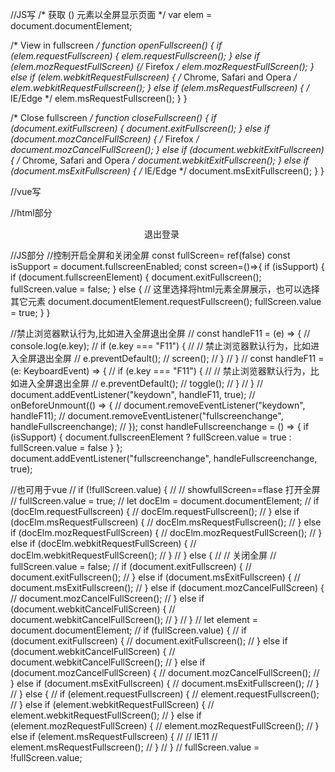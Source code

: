 //JS写
/* 获取 (<html>) 元素以全屏显示页面 */
var elem = document.documentElement;

/* View in fullscreen */
function openFullscreen() {
  if (elem.requestFullscreen) {
 elem.requestFullscreen();
  } else if (elem.mozRequestFullScreen) {/* Firefox */
 elem.mozRequestFullScreen();
  } else if (elem.webkitRequestFullscreen) { /* Chrome, Safari and Opera */
 elem.webkitRequestFullscreen();
  } else if (elem.msRequestFullscreen) { /* IE/Edge */
 elem.msRequestFullscreen();
  }
}

/* Close fullscreen */
function closeFullscreen() {
  if (document.exitFullscreen) {
 document.exitFullscreen();
  } else if (document.mozCancelFullScreen) {  /* Firefox */
 document.mozCancelFullScreen();
  } else if (document.webkitExitFullscreen) { /* Chrome, Safari and Opera */
 document.webkitExitFullscreen();
  } else if (document.msExitFullscreen) { /* IE/Edge */
 document.msExitFullscreen();
  }
}


//vue写

//html部分
 <div v-if="isSupport" class="full-screen" :title="fullScreen ? '退出全屏' : '进入全屏'" @click="screen"><i :class="fullScreen ? 'iconfont icon-guanbiquanping' : 'iconfont icon-fullscreen-line'"></i></div>
 <div style="display:flex; align-items: center; justify-content: center; margin-right:20px"><el-button type="primary" @click="qu">退出登录</el-button></div></div>

//JS部分
//控制开启全屏和关闭全屏
const fullScreen= ref(false)
const isSupport = document.fullscreenEnabled;
const screen=()=>{
  	if (isSupport) {
		if (document.fullscreenElement) {
			document.exitFullscreen();
			fullScreen.value = false;
		} else {
			// 这里选择将html元素全屏展示，也可以选择其它元素
			document.documentElement.requestFullscreen();
			fullScreen.value = true;
		}
	}


//禁止浏览器默认行为,比如进入全屏退出全屏
// const handleF11 = (e) => {
//   console.log(e.key);
// 	if (e.key === "F11") {
// 		// 禁止浏览器默认行为，比如进入全屏退出全屏
// 		e.preventDefault();
// 		screen();
// 	}
// }
// const handleF11 = (e: KeyboardEvent) => {
// 	if (e.key === "F11") {
// 		// 禁止浏览器默认行为，比如进入全屏退出全屏
// 		e.preventDefault();
// 		toggle();
// 	}
// }
// document.addEventListener("keydown", handleF11, true);
// onBeforeUnmount(() => {
// 	document.removeEventListener("keydown", handleF11);
// 	document.removeEventListener("fullscreenchange", handleFullscreenchange);
// });
const handleFullscreenchange = () => {
	if (isSupport) {
		document.fullscreenElement ? fullScreen.value = true : fullScreen.value = false
	}
};
document.addEventListener("fullscreenchange", handleFullscreenchange, true);




//也可用于vue
//  if (!fullScreen.value) {
  //       // showfullScreen==flase  打开全屏
  //       fullScreen.value = true;
  //       let docElm = document.documentElement;
  //       if (docElm.requestFullscreen) {
  //         docElm.requestFullscreen();
  //       } else if (docElm.msRequestFullscreen) {
  //         docElm.msRequestFullscreen();
  //       } else if (docElm.mozRequestFullScreen) {
  //         docElm.mozRequestFullScreen();
  //       } else if (docElm.webkitRequestFullScreen) {
  //         docElm.webkitRequestFullScreen();
  //       }
  //     } else {
  //       //  关闭全屏
  //       fullScreen.value = false;
  //       if (document.exitFullscreen) {
  //         document.exitFullscreen();
  //       } else if (document.msExitFullscreen) {
  //         document.msExitFullscreen();
  //       } else if (document.mozCancelFullScreen) {
  //         document.mozCancelFullScreen();
  //       } else if (document.webkitCancelFullScreen) {
  //         document.webkitCancelFullScreen();
  //       }
  //     }
    // let element = document.documentElement;
    //   if (fullScreen.value) {
    //     if (document.exitFullscreen) {
    //       document.exitFullscreen();
    //     } else if (document.webkitCancelFullScreen) {
    //       document.webkitCancelFullScreen();
    //     } else if (document.mozCancelFullScreen) {
    //       document.mozCancelFullScreen();
    //     } else if (document.msExitFullscreen) {
    //       document.msExitFullscreen();
    //     }
    //   } else {
    //     if (element.requestFullscreen) {
    //       element.requestFullscreen();
    //     } else if (element.webkitRequestFullScreen) {
    //       element.webkitRequestFullScreen();
    //     } else if (element.mozRequestFullScreen) {
    //       element.mozRequestFullScreen();
    //     } else if (element.msRequestFullscreen) {
    //       // IE11
    //       element.msRequestFullscreen();
    //     }
    //   }
    //   fullScreen.value = !fullScreen.value;